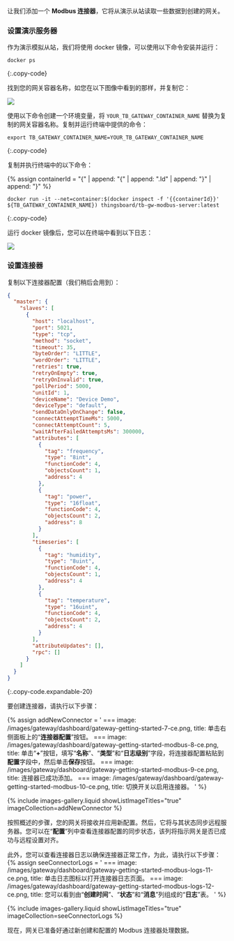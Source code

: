 让我们添加一个 **Modbus 连接器**，它将从演示从站读取一些数据到创建的网关。

### 设置演示服务器

作为演示模拟从站，我们将使用 docker 镜像，可以使用以下命令安装并运行：
```shell
docker ps
```
{:.copy-code}

找到您的网关容器名称，如您在以下图像中看到的那样，并复制它：

![](/images/gateway/dashboard/copy-gateway-docker-container-name.png)

使用以下命令创建一个环境变量，将 `YOUR_TB_GATEWAY_CONTAINER_NAME` 替换为复制的网关容器名称。复制并运行终端中提供的命令：

```shell
export TB_GATEWAY_CONTAINER_NAME=YOUR_TB_GATEWAY_CONTAINER_NAME
```
{:.copy-code}

复制并执行终端中的以下命令：

{% assign containerId = "{" | append: "{" | append: ".Id" | append: "}" | append: "}" %}

```shell
docker run -it --net=container:$(docker inspect -f '{{containerId}}' ${TB_GATEWAY_CONTAINER_NAME}) thingsboard/tb-gw-modbus-server:latest
```
{:.copy-code}

运行 docker 镜像后，您可以在终端中看到以下日志：

![](/images/gateway/dashboard/run-demo-modbus-server.png)

### 设置连接器

复制以下连接器配置（我们稍后会用到）：

```json
{
  "master": {
    "slaves": [
      {
        "host": "localhost",
        "port": 5021,
        "type": "tcp",
        "method": "socket",
        "timeout": 35,
        "byteOrder": "LITTLE",
        "wordOrder": "LITTLE",
        "retries": true,
        "retryOnEmpty": true,
        "retryOnInvalid": true,
        "pollPeriod": 5000,
        "unitId": 1,
        "deviceName": "Device Demo",
        "deviceType": "default",
        "sendDataOnlyOnChange": false,
        "connectAttemptTimeMs": 5000,
        "connectAttemptCount": 5,
        "waitAfterFailedAttemptsMs": 300000,
        "attributes": [
          {
            "tag": "frequency",
            "type": "8int",
            "functionCode": 4,
            "objectsCount": 1,
            "address": 4
          },
          {
            "tag": "power",
            "type": "16float",
            "functionCode": 4,
            "objectsCount": 2,
            "address": 8
          }
        ],
        "timeseries": [
          {
            "tag": "humidity",
            "type": "8uint",
            "functionCode": 4,
            "objectsCount": 1,
            "address": 4
          },
          {
            "tag": "temperature",
            "type": "16uint",
            "functionCode": 4,
            "objectsCount": 2,
            "address": 4
          }
        ],
        "attributeUpdates": [],
        "rpc": []
      }
    ]
  }
}
```
{:.copy-code.expandable-20}

要创建连接器，请执行以下步骤：

{% assign addNewConnector = '
    ===
        image: /images/gateway/dashboard/gateway-getting-started-7-ce.png,
        title: 单击右侧面板上的“**连接器配置**”按钮。
    ===
        image: /images/gateway/dashboard/gateway-getting-started-modbus-8-ce.png,
        title: 单击“**+**”按钮，填写“**名称**”、“**类型**”和“**日志级别**”字段，将连接器配置粘贴到**配置**字段中，然后单击**保存**按钮。
    ===
        image: /images/gateway/dashboard/gateway-getting-started-modbus-9-ce.png,
        title: 连接器已成功添加。
    ===
        image: /images/gateway/dashboard/gateway-getting-started-modbus-10-ce.png,
        title: 切换开关以启用连接器。
'
%}

{% include images-gallery.liquid showListImageTitles="true" imageCollection=addNewConnector %} 

按照概述的步骤，您的网关将接收并应用新配置。然后，它将与其状态同步远程服务器。您可以在“**配置**”列中查看连接器配置的同步状态，该列将指示网关是否已成功与远程设置对齐。

此外，您可以查看连接器日志以确保连接器正常工作，为此，请执行以下步骤：
{% assign seeConnectorLogs = '
    ===
        image: /images/gateway/dashboard/gateway-getting-started-modbus-logs-11-ce.png,
        title: 单击日志图标以打开连接器日志页面。
    ===
        image: /images/gateway/dashboard/gateway-getting-started-modbus-logs-12-ce.png,
        title: 您可以看到由“**创建时间**”、“**状态**”和“**消息**”列组成的“**日志**”表。
'
%}

{% include images-gallery.liquid showListImageTitles="true" imageCollection=seeConnectorLogs %}

现在，网关已准备好通过新创建和配置的 Modbus 连接器处理数据。